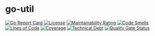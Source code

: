 # go-util
[![Go Report Card](https://goreportcard.com/badge/github.com/zev-zakaryan/go-util)](https://goreportcard.com/report/github.com/zev-zakaryan/go-util)
[![License](https://img.shields.io/badge/License-Apache%202.0-blue.svg)](https://github.com/zev-zakaryan/go-util/blob/main/LICENSE)
[![Maintainability Rating](https://sonarcloud.io/api/project_badges/measure?project=zev-zakaryan_go-util&metric=sqale_rating)](https://sonarcloud.io/summary/new_code?id=zev-zakaryan_go-util)
[![Code Smells](https://sonarcloud.io/api/project_badges/measure?project=zev-zakaryan_go-util&metric=code_smells)](https://sonarcloud.io/summary/new_code?id=zev-zakaryan_go-util)
[![Lines of Code](https://sonarcloud.io/api/project_badges/measure?project=zev-zakaryan_go-util&metric=ncloc)](https://sonarcloud.io/summary/new_code?id=zev-zakaryan_go-util)
[![Coverage](https://sonarcloud.io/api/project_badges/measure?project=zev-zakaryan_go-util&metric=coverage)](https://sonarcloud.io/summary/new_code?id=zev-zakaryan_go-util)
[![Technical Debt](https://sonarcloud.io/api/project_badges/measure?project=zev-zakaryan_go-util&metric=sqale_index)](https://sonarcloud.io/summary/new_code?id=zev-zakaryan_go-util)
[![Quality Gate Status](https://sonarcloud.io/api/project_badges/measure?project=zev-zakaryan_go-util&metric=alert_status)](https://sonarcloud.io/summary/new_code?id=zev-zakaryan_go-util)
